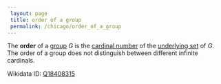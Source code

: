 ```yaml
---
 layout: page
 title: order of a group
 permalink: /chicago/order_of_a_group
---
```


The **order** of a [group](https://defsmath.github.io/DefsMath/group) $G$ is the [cardinal number](https://defsmath.github.io/DefsMath/cardinal_number) of the [underlying set](https://defsmath.github.io/DefsMath/forgetful_functor) of $G$. The order of a group does not distinguish between different infinite cardinals.

Wikidata ID: [Q18408315](https://www.wikidata.org/wiki/Q18408315)